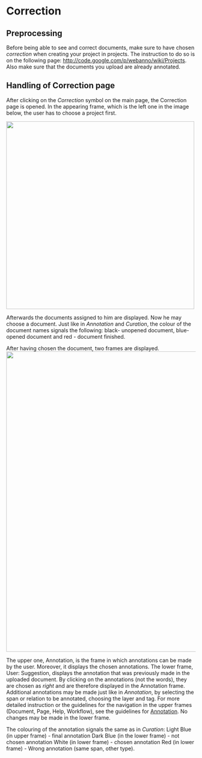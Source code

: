 # Correction #
## Preprocessing ##

Before being able to see and correct documents, make sure to have chosen _correction_ when creating your project in projects. The instruction to do so is on the following page: http://code.google.com/p/webanno/wiki/Projects. Also make sure that the documents you upload are already annotated.

## Handling of Correction page ##
After clicking on the _Correction_ symbol on the main page, the Correction page is opened. In the appearing frame, which is the left one in the image below, the user has to choose a project first.

<img src='https://webanno.googlecode.com/svn/wiki/images/correction1.JPG' width='500' />

Afterwards the documents assigned to him are displayed. Now he may choose a document. Just like in _Annotation_ and _Curation_, the colour of the document names signals the following: black- unopened document, blue- opened document and red - document finished.

After having chosen the document, two frames are displayed.
<img src='https://webanno.googlecode.com/svn/wiki/images/correction2.JPG' width='800' />

The upper one, Annotation, is the frame in which annotations can be made by the user. Moreover, it displays the chosen annotations.
The lower frame, User: Suggestion, displays the annotation that was previously made in the uploaded document. By clicking on the annotations (not the words), they are chosen as _right_ and are therefore displayed in the Annotation frame. Additional annotations may be made just like in _Annotation_, by selecting the span or relation to be annotated, choosing the layer and tag. For more detailed instruction or the guidelines for the navigation in the upper frames (Document, Page, Help, Workflow), see the guidelines for [Annotation](http://code.google.com/p/webanno/wiki/Annotation).
No changes may be made in the lower frame.

The colouring of the annotation signals the same as in _Curation_:
Light Blue (in upper frame) - final annotation
Dark Blue (in the lower frame) - not chosen annotation
White (in lower frame) - chosen annotation
Red (in lower frame) - Wrong annotation (same span, other type).